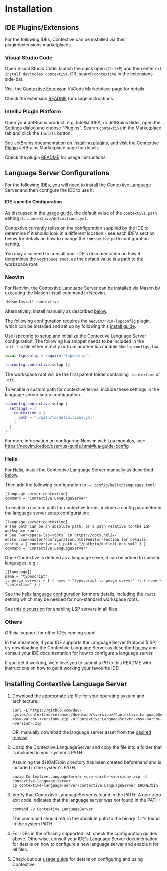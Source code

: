 # Installation

## IDE Plugins/Extensions

For the following IDEs, Contextive can be installed via their plugin/extensions marketplaces.

### Visual Studio Code

Open Visual Studio Code, launch the quick open (`Ctrl+P`) and then enter `ext install devcycles.contextive`.  OR, search `contextive` in the extensions side-bar.

Visit the [Contextive Extension](https://marketplace.visualstudio.com/items?itemName=devcycles.contextive) VsCode Marketplace page for details.

Check the extension [README](../../src/vscode/contextive/README.md) for usage instructions.

### IntelliJ Plugin Platform

Open your JetBrains product, e.g. IntelliJ IDEA, or JetBrains Rider, open the Settings dialog and choose "Plugins".  Search `contextive` in the Marketplace tab and click the `Install` button.

See JetBrains documentation on [installing plugins](https://www.jetbrains.com/help/idea/managing-plugins.html), and visit the [Contextive Plugin](https://plugins.jetbrains.com/plugin/23928-contextive) JetBrains Marketplace page for details.

Check the plugin [README](../../src/intellij/contextive/README.md) for usage instructions.

## Language Server Configurations

For the following IDEs, you will need to install the Contextive Language Server and then configure the IDE to use it.

#### IDE-specific Configuration

As discussed in the [usage guide](./USAGE.md), the default value of the `contextive.path` setting is: `.contextive/definitions.yml`.

Contextive currently relies on the configuration supplied by the IDE to determine if it should look in a different location - see each IDE's section below for details on how to change the `contextive.path` configuration setting.

You may also need to consult your IDE's documentation on how it determines the `workspace root`, as the default value is a path to the workspace root.

### Neovim

For [Neovim](https://neovim.io/), the Contextive Language Server can be installed via [Mason](https://github.com/williamboman/mason.nvim) by executing the Mason install command in Neovim.

```
:MasonInstall contextive
```

Alternatively, install manually as described [below](#installing-contextive-language-server).

The following configuration requires the `neovim/nvim-lspconfig` plugin, which can be installed and set up by following this [install guide](https://github.com/neovim/nvim-lspconfig#install).

Use lspconfig to setup and initialize the Contextive Language Server configuration. The following lua snippet needs to be included in the `init.lua` file either directly or from another lua module like `lspconfigs.lua`.

```lua
local lspconfig = require("lspconfig")

lspconfig.contextive.setup {}
```

The workspace root will be the first parent folder containing `.contextive` or `.git`.

To enable a custom path for contextive terms, include these settings in the language server setup configuration.

```lua
lspconfig.contextive.setup {
  settings = {
    contextive = {
      path = "./path/to/definitions.yml"
    }
  }
}
```

For more information on configuring Neovim with Lua modules, see: https://neovim.io/doc/user/lua-guide.html#lua-guide-config

### Helix

For [Helix](https://helix-editor.com/), install the Contextive Language Server manually as described [below](#installing-contextive-language-server).

Then add the following configuration to `~/.config/helix/languages.toml`:

```
[language-server.contextive]
command = "Contextive.LanguageServer"
```

To enable a custom path for contextive terms, include a config parameter in the language server setup configuration:

```
[language-server.contextive]
# The path can be an absolute path, or a path relative to the LSP workspace root.
# See `workspace-lsp-roots` in https://docs.helix-editor.com/master/configuration.html#editor-section for details.
config = { contextive = { path = "/path/to/definitions.yml" } }
command = "Contextive.LanguageServer"
```

Once Contextive is defined as a language sever, it can be added to specific languages, e.g.:

```
[[language]]
name = "typescript"
language-servers = [ { name = "typescript-language-server" }, { name = "contextive" } ]
```

See the [helix language configuration](https://docs.helix-editor.com/languages.html?highlight=roots#language-configuration) for more details, including the `roots` setting which may be needed for non-standard workspace roots.


See [this discussion](https://github.com/helix-editor/helix/discussions/8850) for enabling LSP servers in all files.

### Others

Official support for other IDEs coming soon!

In the meantime, if your IDE supports the Language Server Protocol (LSP) try downloading the Contextive Language Server as described [below](#installing-contextive-language-server) and consult your IDE documentation for how to configure a language server.

If you get it working, we'd love you to submit a PR to this README with instructions on how to get it working your favourite IDE!

## Installing Contextive Language Server


1. Download the appropriate zip file for your operating system and architecture:

   ```shell
   curl -L https://github.com/dev-cycles/contextive/releases/download/<version>/Contextive.LanguageServer-<os>-<arch>-<version>.zip -o Contextive.LanguageServer-<os>-<arch>-<version>.zip
   ```
  
   OR, manually download the language server asset from the [desired release](https://github.com/dev-cycles/contextive/releases)

2. Unzip the Contextive.LanguageServer and copy the file into a folder that is included in your system's PATH:

   Assuming the $HOME/bin directory has been created beforehand and is included in the system's PATH.

   ```shell
   unzip Contextive.LanguageServer-<os>-<arch>-<version>.zip -d contextive-language-server
   cp contextive-language-server/Contextive.LanguageServer $HOME/bin
   ```

3. Verify that Contextive.LanguageServer is found in the PATH. A non-zero exit code indicates that the language server was not found in the PATH:

   ```shell
   command -v Contextive.LanguageServer
   ```

   The command should return the absolute path to the binary if it's found in the system PATH.

4. For IDEs in the officially supported list, check the configuration guides above.  Otherwise, consult your IDE's Language Server documentation for details on how to configure a new language server and enable it for all files.
5. Check out our [usage guide](./USAGE.md) for details on configuring and using Contextive. 
